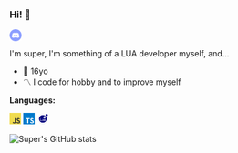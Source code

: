 ### Hi! 👋

<a href="https://discord.gg/wVsCt44cey">
  <img align="left" alt="Super Discord" width="21px" src="https://raw.githubusercontent.com/serhatalmez/serhatalmez/main/assets/discord-round.svg" />
</a>
<br>
<br>
I'm super, I'm something of a LUA developer myself, and...

- 🔭 16yo
- 〽️ I code for hobby and to improve myself

**Languages:**  

<code><img height="20" src="https://raw.githubusercontent.com/github/explore/80688e429a7d4ef2fca1e82350fe8e3517d3494d/topics/javascript/javascript.png"></code>
<code><img height="20" src="https://raw.githubusercontent.com/github/explore/80688e429a7d4ef2fca1e82350fe8e3517d3494d/topics/typescript/typescript.png"></code>
<code><img height="20" src="https://raw.githubusercontent.com/github/explore/80688e429a7d4ef2fca1e82350fe8e3517d3494d/topics/lua/lua.png"></code>

![Super's GitHub stats](https://github-readme-stats.vercel.app/api?username=super510&show_icons=true&theme=radical)
<br>
